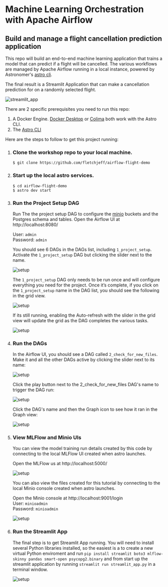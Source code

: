 # Machine Learning Orchestration with Apache Airflow
## Build and manage a flight cancellation prediction application

This repo will build an end-to-end machine learning application that trains a model that can predict if a flight will be cancelled. The various workflows are managed by Apache Airflow running in a local instance, powered by Astronomer's [astro cli](https://docs.astronomer.io/astro/cli/overview). 

The final result is a Streamlit Application that can make a cancellation prediction for on a randomly selected flight.

![streamlit_app](images/flight_9.png)

There are 2 specific prerequisites you need to run this repo:
1. A Docker Engine. [Docker Desktop](https://www.docker.com) or [Colima](https://github.com/abiosoft/colima) both work with the Astro CLI.
2. The [Astro CLI](https://docs.astronomer.io/astro/cli/overview)

Here are the steps to follow to get this project running:
1. ### Clone the workshop repo to your local machine.  
   `$ git clone https://github.com/fletchjeff/airflow-flight-demo`

2. ### Start up the local astro services.  
    `$ cd airflow-flight-demo`  
    `$ astro dev start`

3. ### Run the Project Setup DAG  
    Run The the project setup DAG to configure the [minio](https://min.io/) buckets and the Postgres schema and tables. Open the Airflow UI at http://localhost:8080/  

    User: `admin`  
    Password: `admin`

    You should see 6 DAGs in the DAGs list, including `1_project_setup`. Activate the `1_project_setup` DAG but clicking the slider next to the name.

    ![setup](images/flight_1.png)

    The `1_project_setup` DAG only needs to be run once and will configure everything you need for the project. Once it’s complete, if you click on the `1_project_setup` name in the DAG list, you should see the following in the grid view.

    ![setup](images/flight_2.png)

    If its still running, enabling the Auto-refresh with the slider in the grid view will update the grid as the DAG completes the various tasks.

    ![setup](images/flight_3.png)

4. ### Run the DAGs  
    In the Airflow UI, you should see a DAG called `2_check_for_new_files`. Make it and all the other DAGs active by clicking the slider next to its name:

    ![setup](images/flight_4.png)

    Click the play button next to the 2_check_for_new_files DAG's name to trigger the DAG run:

    ![setup](images/flight_5.png)
    
    Click the DAG's name and then the Graph icon to see how it ran in the Graph view:

    ![setup](images/flight_6.png)

5. ### View MLFlow and Minio UIs
   You can view the model training run details created by this code by connecting to the local MLFlow UI created when astro launches.

   Open the MLFlow us at http://localhost:5000/

   ![setup](images/flight_8.png)

    You can also view the files created for this tutorial by connecting to the local Minio console created when astro launches. 

    Open the Minio console at http://localhost:9001/login  
    User: `minioadmin`  
    Password: `minioadmin`

   ![setup](images/flight_7.png)

6. ### Run the Streamlit App  
   The final step is to get Streamlit App running. You will need to install several Python libraries installed, so the easiest is a to create a new virtual Python enviroment and run `pip install streamlit boto3 mlflow-skinny pandas smart-open psycopg2.binary` and from start up the streamlit application by running `streamlit run streamlit_app.py` in a terminal window.

   ![setup](images/flight_9.png)

